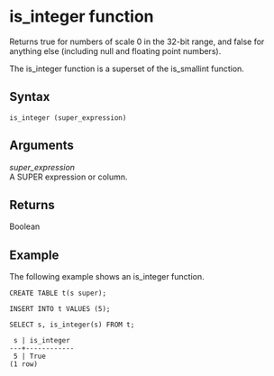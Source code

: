# is\_integer function<a name="r_is_integer"></a>

Returns true for numbers of scale 0 in the 32\-bit range, and false for anything else \(including null and floating point numbers\)\.

The is\_integer function is a superset of the is\_smallint function\.

## Syntax<a name="r_is_integer-synopsis"></a>

```
is_integer (super_expression)
```

## Arguments<a name="r_is_integer-arguments"></a>

*super\_expression*  
A SUPER expression or column\.

## Returns<a name="r_is_integer-returns"></a>

Boolean

## Example<a name="r_is_integer_example"></a>

The following example shows an is\_integer function\.

```
CREATE TABLE t(s super);

INSERT INTO t VALUES (5);

SELECT s, is_integer(s) FROM t;

 s | is_integer
---+------------
 5 | True
(1 row)
```